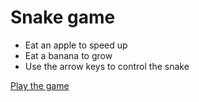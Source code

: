# Snake game

- Eat an apple to speed up
- Eat a banana to grow
- Use the arrow keys to control the snake

[Play the game](https://c0gnize.github.io/snake/)

